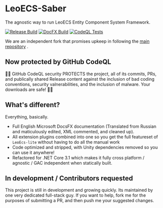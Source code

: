 # LeoECS-Saber

The agnostic way to run LeoECS Entity Component System Framework.

[![Release Build](https://github.com/loopyd/ecs-saber/actions/workflows/onpush_master.yml/badge.svg?branch=master)](https://github.com/loopyd/ecs-saber/actions/workflows/onpush_master.yml) [![DocFX Build](https://github.com/loopyd/ecs-saber/actions/workflows/onpush_docfx.yml/badge.svg)](https://github.com/loopyd/ecs-saber/actions/workflows/onpush_docfx.yml) [![CodeQL Tests](https://github.com/loopyd/ecs-saber/actions/workflows/onpush_runql.yml/badge.svg)](https://github.com/loopyd/ecs-saber/actions/workflows/onpush_runql.yml)

We are an independent fork that promises upkeep in following the [main repository](https://github.com/Leopotam/ecs) .

## Now protected by GitHub CodeQL

🎉🔐 GitHub CodeQL security PROTECTS the project, all of its commits, PRs, and publically shared Release content against the inclusion of bad coding conventions, security valnerabilities, and the inclusion of malware.  Your downloads are safe!  🔐🎉

## What's different?

Everything, basically.

- Full English Microsoft DocsFX documentation (Translated from Russian and maticulously edited, XML commented, and cleaned up).
- All extension plugins combined into one so you get the full featureset of ``LeoEcs-lite`` without having to do all the manual work
- Code optimized and stripped, with Unity dependencies removed so you can use it anywhere!
- Refactored for .NET Core 3.1 which makes it fully cross platform / agnostic / GAC independent when statically built.


## In development / Contributors requested

This project is still in development and growing quickly.  Its maintained by one very dedicated full-stack guy.  If you want to help, fork me for the purposes of submitting a PR, and then push me your suggested changes.
